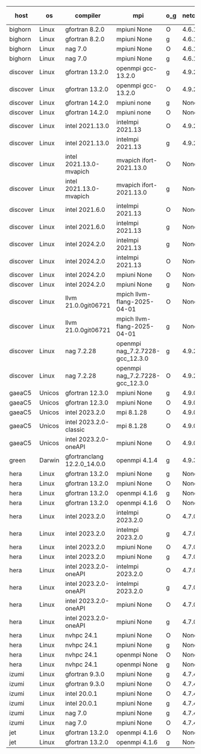 

| host     | os       | compiler                              | mpi                      | o_g        | netcdf        | build       | u_pass          | u_fail          | s_pass            | s_fail            | e_pass             | e_fail             | nuopc_pass       | nuopc_fail       | artifacts link          |
|----------|----------|---------------------------------------|--------------------------|------------|---------------|-------------|-----------------|-----------------|-------------------|-------------------|--------------------|--------------------|------------------|------------------|-------------------------|
| bighorn | Linux | gfortran 8.2.0 | mpiuni None  | O | 4.6.1  | PASS | 12560 | 0 | 9 | 0 | 42 | 0 | None | None | <a href="https://github.com/esmf-org/esmf-test-artifacts/tree/2b5b4637d8c86fcaaf6ea70ab7b7e54deed34c40/develop/gfortran/8.2.0/O/mpiuni/None" target="_blank">2b5b463</a> | 
| bighorn | Linux | gfortran 8.2.0 | mpiuni None  | g | 4.6.1  | PASS | 12560 | 0 | 9 | 0 | 42 | 0 | None | None | <a href="https://github.com/esmf-org/esmf-test-artifacts/tree/b523d06789105f58769452da480b45206ca4d214/develop/gfortran/8.2.0/g/mpiuni/None" target="_blank">b523d06</a> | 
| bighorn | Linux | nag 7.0 | mpiuni None  | O | 4.6.1  | PASS | 12560 | 0 | 9 | 0 | 42 | 0 | None | None | <a href="https://github.com/esmf-org/esmf-test-artifacts/tree/17c9989bed538739026109872366b7ad3d478dca/develop/nag/7.0/O/mpiuni/None" target="_blank">17c9989</a> | 
| bighorn | Linux | nag 7.0 | mpiuni None  | g | 4.6.1  | PASS | 12560 | 0 | 9 | 0 | 42 | 0 | None | None | <a href="https://github.com/esmf-org/esmf-test-artifacts/tree/be1065257af0749e644559a55435683c8a66b9f9/develop/nag/7.0/g/mpiuni/None" target="_blank">be10652</a> | 
| discover | Linux | gfortran 13.2.0 | openmpi gcc-13.2.0  | g | 4.9.2  | PASS | 14229 | 0 | 51 | 0 | 80 | 0 | 57 | 0 | <a href="https://github.com/esmf-org/esmf-test-artifacts/tree/3d67264fd1ae92cd70126249486091901595cb5e/develop/gfortran/13.2.0/g/openmpi/gcc-13.2.0" target="_blank">3d67264</a> | 
| discover | Linux | gfortran 13.2.0 | openmpi gcc-13.2.0  | O | 4.9.2  | PASS | 14229 | 0 | 51 | 0 | 80 | 0 | 57 | 0 | <a href="https://github.com/esmf-org/esmf-test-artifacts/tree/1e1ba5cf25719ea0d26e0f43d8fdebe280ad8059/develop/gfortran/13.2.0/O/openmpi/gcc-13.2.0" target="_blank">1e1ba5c</a> | 
| discover | Linux | gfortran 14.2.0 | mpiuni none  | g | None  | PASS | 12560 | 0 | 9 | 0 | 42 | 0 | None | None | <a href="https://github.com/esmf-org/esmf-test-artifacts/tree/f107399d7da97492cff6fc1e05b36bfceb88936f/develop/gfortran/14.2.0/g/mpiuni/none" target="_blank">f107399</a> | 
| discover | Linux | gfortran 14.2.0 | mpiuni none  | O | None  | PASS | 12560 | 0 | 9 | 0 | 42 | 0 | None | None | <a href="https://github.com/esmf-org/esmf-test-artifacts/tree/e2363f53dcb12ded9a99adfca63fdf597a1a3943/develop/gfortran/14.2.0/O/mpiuni/none" target="_blank">e2363f5</a> | 
| discover | Linux | intel 2021.13.0 | intelmpi 2021.13  | O | 4.9.2  | PASS | 14229 | 0 | 51 | 0 | 80 | 0 | 57 | 0 | <a href="https://github.com/esmf-org/esmf-test-artifacts/tree/93d9c5055760cf3480bff863b7a5fabcba89002a/develop/intel/2021.13.0/O/intelmpi/2021.13" target="_blank">93d9c50</a> | 
| discover | Linux | intel 2021.13.0 | intelmpi 2021.13  | g | 4.9.2  | PASS | 14229 | 0 | 51 | 0 | 80 | 0 | 57 | 0 | <a href="https://github.com/esmf-org/esmf-test-artifacts/tree/00ffa58f016c68473d0c803e0a8a6b1ed72af615/develop/intel/2021.13.0/g/intelmpi/2021.13" target="_blank">00ffa58</a> | 
| discover | Linux | intel 2021.13.0-mvapich | mvapich ifort-2021.13.0  | O | None  | PASS | 14229 | 0 | 51 | 0 | 80 | 0 | 57 | 0 | <a href="https://github.com/esmf-org/esmf-test-artifacts/tree/b2ee57817e63498d7e80699425da1bce30d26b84/develop/intel/2021.13.0-mvapich/O/mvapich/ifort-2021.13.0" target="_blank">b2ee578</a> | 
| discover | Linux | intel 2021.13.0-mvapich | mvapich ifort-2021.13.0  | g | None  | PASS | 14229 | 0 | 51 | 0 | 80 | 0 | 57 | 0 | <a href="https://github.com/esmf-org/esmf-test-artifacts/tree/e591d5f10bcfb8a3d8ad71dc87a23b459b3e78b3/develop/intel/2021.13.0-mvapich/g/mvapich/ifort-2021.13.0" target="_blank">e591d5f</a> | 
| discover | Linux | intel 2021.6.0 | intelmpi 2021.13  | O | None  | PASS | 14229 | 0 | 51 | 0 | 80 | 0 | 57 | 0 | <a href="https://github.com/esmf-org/esmf-test-artifacts/tree/0173c203437896dcb6bf6c3cc3d7667f4b13339a/develop/intel/2021.6.0/O/intelmpi/2021.13" target="_blank">0173c20</a> | 
| discover | Linux | intel 2021.6.0 | intelmpi 2021.13  | g | None  | PASS | 14229 | 0 | 51 | 0 | 80 | 0 | 57 | 0 | <a href="https://github.com/esmf-org/esmf-test-artifacts/tree/8ba94af6445e4c75a0bb60cd3c532bc8cd61a76e/develop/intel/2021.6.0/g/intelmpi/2021.13" target="_blank">8ba94af</a> | 
| discover | Linux | intel 2024.2.0 | intelmpi 2021.13  | g | None  | PASS | 14228 | 1 | 51 | 0 | 80 | 0 | 57 | 0 | <a href="https://github.com/esmf-org/esmf-test-artifacts/tree/d7112c59380d3db41c0a908cd8cad320bd82ba64/develop/intel/2024.2.0/g/intelmpi/2021.13" target="_blank">d7112c5</a> | 
| discover | Linux | intel 2024.2.0 | intelmpi 2021.13  | O | None  | PASS | 14229 | 0 | 51 | 0 | 80 | 0 | 57 | 0 | <a href="https://github.com/esmf-org/esmf-test-artifacts/tree/0585c2b87ab368e1f5f15612e4788c2c89f20ef3/develop/intel/2024.2.0/O/intelmpi/2021.13" target="_blank">0585c2b</a> | 
| discover | Linux | intel 2024.2.0 | mpiuni None  | O | None  | PASS | 12560 | 0 | 9 | 0 | 42 | 0 | None | None | <a href="https://github.com/esmf-org/esmf-test-artifacts/tree/4d09996e17ee9207ae3056dd1ea13c8b14590df1/develop/intel/2024.2.0/O/mpiuni/None" target="_blank">4d09996</a> | 
| discover | Linux | intel 2024.2.0 | mpiuni None  | g | None  | PASS | 12559 | 1 | 9 | 0 | 42 | 0 | None | None | <a href="https://github.com/esmf-org/esmf-test-artifacts/tree/788858257208eb1380ec6262c67c41cc331893fa/develop/intel/2024.2.0/g/mpiuni/None" target="_blank">7888582</a> | 
| discover | Linux | llvm 21.0.0git06721 | mpich llvm-flang-2025-04-01  | O | None  | PASS | 14211 | 18 | 18 | 33 | 75 | 5 | 0 | 57 | <a href="https://github.com/esmf-org/esmf-test-artifacts/tree/51df685274a969a0842a708c51851551379b92e1/develop/llvm/21.0.0git06721/O/mpich/llvm-flang-2025-04-01" target="_blank">51df685</a> | 
| discover | Linux | llvm 21.0.0git06721 | mpich llvm-flang-2025-04-01  | g | None  | PASS | 14211 | 18 | 18 | 33 | 75 | 5 | 0 | 57 | <a href="https://github.com/esmf-org/esmf-test-artifacts/tree/4868ae5d7c45542f075fd9e4f07765eaa94cbd80/develop/llvm/21.0.0git06721/g/mpich/llvm-flang-2025-04-01" target="_blank">4868ae5</a> | 
| discover | Linux | nag 7.2.28 | openmpi nag_7.2.7228-gcc_12.3.0  | g | 4.9.2  | PASS | 14229 | 0 | 51 | 0 | 80 | 0 | 56 | 1 | <a href="https://github.com/esmf-org/esmf-test-artifacts/tree/3cb8f06b988f4187009775e6c9177f43b3874af0/develop/nag/7.2.28/g/openmpi/nag_7.2.7228-gcc_12.3.0" target="_blank">3cb8f06</a> | 
| discover | Linux | nag 7.2.28 | openmpi nag_7.2.7228-gcc_12.3.0  | O | 4.9.2  | PASS | 14229 | 0 | 51 | 0 | 80 | 0 | 56 | 1 | <a href="https://github.com/esmf-org/esmf-test-artifacts/tree/45796906c4f3bb553ce1008d19a2afdd5ebf3639/develop/nag/7.2.28/O/openmpi/nag_7.2.7228-gcc_12.3.0" target="_blank">4579690</a> | 
| gaeaC5 | Unicos | gfortran 12.3.0 | mpiuni None  | g | 4.9.0  | PASS | None | None | None | None | None | None | None | None | <a href="https://github.com/esmf-org/esmf-test-artifacts/tree/1050cdfb91779e759288dbf13f8e3ec7c160d1a2/develop/gfortran/12.3.0/g/mpiuni/None" target="_blank">1050cdf</a> | 
| gaeaC5 | Unicos | gfortran 12.3.0 | mpiuni None  | O | 4.9.0  | PASS | 12560 | 0 | 9 | 0 | 42 | 0 | None | None | <a href="https://github.com/esmf-org/esmf-test-artifacts/tree/d13f76c3af32e4b2df2cfc3fc5c27b063c458a9a/develop/gfortran/12.3.0/O/mpiuni/None" target="_blank">d13f76c</a> | 
| gaeaC5 | Unicos | intel 2023.2.0 | mpi 8.1.28  | O | 4.9.0  | PASS | None | None | None | None | None | None | None | None | <a href="https://github.com/esmf-org/esmf-test-artifacts/tree/7f1ab90c36fbb696ea8e7fc27b0795067b1eb096/develop/intel/2023.2.0/O/mpi/8.1.28" target="_blank">7f1ab90</a> | 
| gaeaC5 | Unicos | intel 2023.2.0-classic | mpi 8.1.28  | O | 4.9.0  | PASS | None | None | None | None | None | None | None | None | <a href="https://github.com/esmf-org/esmf-test-artifacts/tree/4728296386eace3e7fae90bd5ec12e6f2a35580c/develop/intel/2023.2.0-classic/O/mpi/8.1.28" target="_blank">4728296</a> | 
| gaeaC5 | Unicos | intel 2023.2.0-oneAPI | mpiuni None  | O | 4.9.0  | PASS | 12560 | 0 | 9 | 0 | 42 | 0 | None | None | <a href="https://github.com/esmf-org/esmf-test-artifacts/tree/5e38e3f75e7c1ba5fda7a9e7de2b72276a21acef/develop/intel/2023.2.0-oneAPI/O/mpiuni/None" target="_blank">5e38e3f</a> | 
| green | Darwin | gfortranclang 12.2.0_14.0.0 | openmpi 4.1.4  | g | 4.9.3  | PASS | None | None | None | None | None | None | None | None | <a href="https://github.com/esmf-org/esmf-test-artifacts/tree/6c499063776ff24e40f7e53fcb036ff8e76310f8/develop/gfortranclang/12.2.0_14.0.0/g/openmpi/4.1.4" target="_blank">6c49906</a> | 
| hera | Linux | gfortran 13.2.0 | mpiuni None  | g | None  | PASS | 12560 | 0 | 9 | 0 | 42 | 0 | None | None | <a href="https://github.com/esmf-org/esmf-test-artifacts/tree/8bd709d6b1e4a5a1a4922aa89eda557c074e5b9a/develop/gfortran/13.2.0/g/mpiuni/None" target="_blank">8bd709d</a> | 
| hera | Linux | gfortran 13.2.0 | mpiuni None  | O | None  | PASS | 12560 | 0 | 9 | 0 | 42 | 0 | None | None | <a href="https://github.com/esmf-org/esmf-test-artifacts/tree/05a81e92f3e738234a3ae5a6b2896ef757b7c799/develop/gfortran/13.2.0/O/mpiuni/None" target="_blank">05a81e9</a> | 
| hera | Linux | gfortran 13.2.0 | openmpi 4.1.6  | g | None  | PASS | 14229 | 0 | 51 | 0 | 80 | 0 | 57 | 0 | <a href="https://github.com/esmf-org/esmf-test-artifacts/tree/109bc5df1bc7df73810cff1a2c4b80745ba313ab/develop/gfortran/13.2.0/g/openmpi/4.1.6" target="_blank">109bc5d</a> | 
| hera | Linux | gfortran 13.2.0 | openmpi 4.1.6  | O | None  | PASS | 14229 | 0 | 51 | 0 | 80 | 0 | 57 | 0 | <a href="https://github.com/esmf-org/esmf-test-artifacts/tree/701027aa3c8bef12fa265341c926e67ca54caa1f/develop/gfortran/13.2.0/O/openmpi/4.1.6" target="_blank">701027a</a> | 
| hera | Linux | intel 2023.2.0 | intelmpi 2023.2.0  | O | 4.7.0  | PASS | 14229 | 0 | 51 | 0 | 80 | 0 | 57 | 0 | <a href="https://github.com/esmf-org/esmf-test-artifacts/tree/f52163d393b501549178ff1313c46ee8f33d54a4/develop/intel/2023.2.0/O/intelmpi/2023.2.0" target="_blank">f52163d</a> | 
| hera | Linux | intel 2023.2.0 | intelmpi 2023.2.0  | g | 4.7.0  | PASS | 14229 | 0 | 51 | 0 | 80 | 0 | 57 | 0 | <a href="https://github.com/esmf-org/esmf-test-artifacts/tree/a569f0e07d1b41fc736eeeaca0f705d92f7a7197/develop/intel/2023.2.0/g/intelmpi/2023.2.0" target="_blank">a569f0e</a> | 
| hera | Linux | intel 2023.2.0 | mpiuni None  | O | 4.7.0  | PASS | 12560 | 0 | 9 | 0 | 42 | 0 | None | None | <a href="https://github.com/esmf-org/esmf-test-artifacts/tree/adf46e747cd170369cb1bccb218efc1cb849a6f2/develop/intel/2023.2.0/O/mpiuni/None" target="_blank">adf46e7</a> | 
| hera | Linux | intel 2023.2.0 | mpiuni None  | g | 4.7.0  | PASS | 12560 | 0 | 9 | 0 | 42 | 0 | None | None | <a href="https://github.com/esmf-org/esmf-test-artifacts/tree/6b780f604b579db53603c3586e0423de287f5172/develop/intel/2023.2.0/g/mpiuni/None" target="_blank">6b780f6</a> | 
| hera | Linux | intel 2023.2.0-oneAPI | intelmpi 2023.2.0  | O | 4.7.0  | PASS | 14229 | 0 | 50 | 1 | 80 | 0 | 57 | 0 | <a href="https://github.com/esmf-org/esmf-test-artifacts/tree/dbe3e677b253c5766fb91e71fee42c4b27cc57b2/develop/intel/2023.2.0-oneAPI/O/intelmpi/2023.2.0" target="_blank">dbe3e67</a> | 
| hera | Linux | intel 2023.2.0-oneAPI | intelmpi 2023.2.0  | g | 4.7.0  | PASS | 14229 | 0 | 51 | 0 | 80 | 0 | 57 | 0 | <a href="https://github.com/esmf-org/esmf-test-artifacts/tree/bb9eec41b6568a988be89e23f2ea33327274f572/develop/intel/2023.2.0-oneAPI/g/intelmpi/2023.2.0" target="_blank">bb9eec4</a> | 
| hera | Linux | intel 2023.2.0-oneAPI | mpiuni None  | O | 4.7.0  | PASS | 12560 | 0 | 9 | 0 | 42 | 0 | None | None | <a href="https://github.com/esmf-org/esmf-test-artifacts/tree/133803ad80c8bd96986ba0a6180097442d4ca5ab/develop/intel/2023.2.0-oneAPI/O/mpiuni/None" target="_blank">133803a</a> | 
| hera | Linux | intel 2023.2.0-oneAPI | mpiuni None  | g | 4.7.0  | PASS | 12560 | 0 | 9 | 0 | 42 | 0 | None | None | <a href="https://github.com/esmf-org/esmf-test-artifacts/tree/4824b30f10eb058847dc6e56254fab414600549e/develop/intel/2023.2.0-oneAPI/g/mpiuni/None" target="_blank">4824b30</a> | 
| hera | Linux | nvhpc 24.1 | mpiuni None  | O | None  | PASS | 12560 | 0 | 9 | 0 | 42 | 0 | None | None | <a href="https://github.com/esmf-org/esmf-test-artifacts/tree/a309bbaa633152f2c4d00cadd62106d1c15291c3/develop/nvhpc/24.1/O/mpiuni/None" target="_blank">a309bba</a> | 
| hera | Linux | nvhpc 24.1 | mpiuni None  | g | None  | PASS | 12560 | 0 | 9 | 0 | 42 | 0 | None | None | <a href="https://github.com/esmf-org/esmf-test-artifacts/tree/0b4fbcf8cb7d6b467bfecb5f6d68b8d41869fb9a/develop/nvhpc/24.1/g/mpiuni/None" target="_blank">0b4fbcf</a> | 
| hera | Linux | nvhpc 24.1 | openmpi None  | O | None  | PASS | 14229 | 0 | 51 | 0 | 80 | 0 | 57 | 0 | <a href="https://github.com/esmf-org/esmf-test-artifacts/tree/e81d35d0b9f018633570a522b21fd169d5062db8/develop/nvhpc/24.1/O/openmpi/None" target="_blank">e81d35d</a> | 
| hera | Linux | nvhpc 24.1 | openmpi None  | g | None  | PASS | 14229 | 0 | 51 | 0 | 80 | 0 | 57 | 0 | <a href="https://github.com/esmf-org/esmf-test-artifacts/tree/11de3617a3ec049a5491fb39b2d7c826d4bc9e3d/develop/nvhpc/24.1/g/openmpi/None" target="_blank">11de361</a> | 
| izumi | Linux | gfortran 9.3.0 | mpiuni None  | g | 4.7.4  | PASS | 12560 | 0 | 9 | 0 | 42 | 0 | None | None | <a href="https://github.com/esmf-org/esmf-test-artifacts/tree/7b963a089c212be69d5714b96de9a2eca073a190/develop/gfortran/9.3.0/g/mpiuni/None" target="_blank">7b963a0</a> | 
| izumi | Linux | gfortran 9.3.0 | mpiuni None  | O | 4.7.4  | PASS | 12560 | 0 | 9 | 0 | 42 | 0 | None | None | <a href="https://github.com/esmf-org/esmf-test-artifacts/tree/6692bf768f130fb88a29df84b80a7f8d9e9803d5/develop/gfortran/9.3.0/O/mpiuni/None" target="_blank">6692bf7</a> | 
| izumi | Linux | intel 20.0.1 | mpiuni None  | O | 4.7.4  | PASS | 12560 | 0 | 9 | 0 | 42 | 0 | None | None | <a href="https://github.com/esmf-org/esmf-test-artifacts/tree/2327e76d2d66c7a8ec599b085707d0db42ae0554/develop/intel/20.0.1/O/mpiuni/None" target="_blank">2327e76</a> | 
| izumi | Linux | intel 20.0.1 | mpiuni None  | g | 4.7.4  | PASS | 12560 | 0 | 9 | 0 | 42 | 0 | None | None | <a href="https://github.com/esmf-org/esmf-test-artifacts/tree/845084f1a8e7dbbdde6c5b91f8feb0d2bf6dc5ef/develop/intel/20.0.1/g/mpiuni/None" target="_blank">845084f</a> | 
| izumi | Linux | nag 7.0 | mpiuni None  | g | 4.7.4  | PASS | 12560 | 0 | 9 | 0 | 42 | 0 | None | None | <a href="https://github.com/esmf-org/esmf-test-artifacts/tree/ab108289ba85dcd9f1f5ba8177c8dcb327c0997d/develop/nag/7.0/g/mpiuni/None" target="_blank">ab10828</a> | 
| izumi | Linux | nag 7.0 | mpiuni None  | O | 4.7.4  | PASS | 12560 | 0 | 9 | 0 | 42 | 0 | None | None | <a href="https://github.com/esmf-org/esmf-test-artifacts/tree/29c143af1280e66d7c6d9a5e9d540f823be5c3c8/develop/nag/7.0/O/mpiuni/None" target="_blank">29c143a</a> | 
| jet | Linux | gfortran 13.2.0 | openmpi 4.1.6  | O | None  | PASS | 14229 | 0 | 51 | 0 | 80 | 0 | 57 | 0 | <a href="https://github.com/esmf-org/esmf-test-artifacts/tree/3fba46f42c83ec180b688e405e6d3f4ce8a8c218/develop/gfortran/13.2.0/O/openmpi/4.1.6" target="_blank">3fba46f</a> | 
| jet | Linux | gfortran 13.2.0 | openmpi 4.1.6  | g | None  | PASS | 14229 | 0 | 51 | 0 | 80 | 0 | 57 | 0 | <a href="https://github.com/esmf-org/esmf-test-artifacts/tree/c102419ad1d2b74f462a6519ee83a488e48b2b1a/develop/gfortran/13.2.0/g/openmpi/4.1.6" target="_blank">c102419</a> | 
